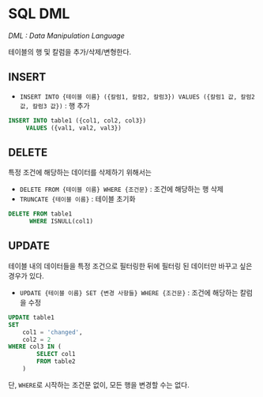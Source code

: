 # SQL DML

*DML : Data Manipulation Language*

테이블의 행 및 칼럼을 추가/삭제/변형한다.

## INSERT

- `INSERT INTO {테이블 이름} ({칼럼1, 칼럼2, 칼럼3}) VALUES ({칼럼1 값, 칼럼2 값, 칼럼3 값})` : 행 추가

```sql
INSERT INTO table1 ({col1, col2, col3})
     VALUES ({val1, val2, val3})
```

## DELETE

특정 조건에 해당하는 데이터를 삭제하기 위해서는 
- `DELETE FROM {테이블 이름} WHERE {조건문}` : 조건에 해당하는 행 삭제
- `TRUNCATE {테이블 이름}` : 테이블 초기화

```sql
DELETE FROM table1
      WHERE ISNULL(col1)
```

## UPDATE

테이블 내의 데이터들을 특정 조건으로 필터링한 뒤에 필터링 된 데이터만 바꾸고 싶은 경우가 있다.
- `UPDATE {테이블 이름} SET {변경 사항들} WHERE {조건문}` : 조건에 해당하는 칼럼을 수정

```sql
UPDATE table1
SET 
    col1 = 'changed',
    col2 = 2
WHERE col3 IN (
        SELECT col1
        FROM table2
    )
```

단, `WHERE`로 시작하는 조건문 없이, 모든 행을 변경할 수는 없다. 



